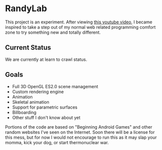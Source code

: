 # RandyLab

This project is an experiment. After viewing
[this youtube video](http://www.youtube.com/watch?v=9N-kgCqy2xs), I became inspired
to take a step out of my normal web related programming comfort zone to try something
new and totally different.

## Current Status

We are currently at learn to crawl status.

## Goals

* Full 3D OpenGL ES2.0 scene management
* Custom rendering engine
* Animation
* Skeletal animation
* Support for parametric surfaces
* Billboarding
* Other stuff I don't know about yet

Portions of the code are based on "Beginning Android Games" and other random websites
I've seen on the Internet. Soon there will be a license for this mess, but for now I would
not encourage to run this as it may slap your momma, kick your dog, or start thermonuclear war.
